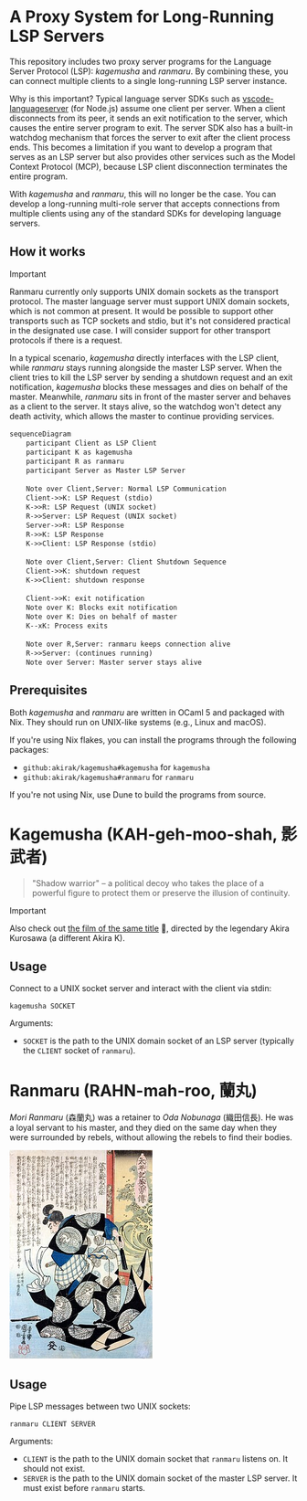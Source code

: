 # A Proxy System for Long-Running LSP Servers

This repository includes two proxy server programs for the Language Server
Protocol (LSP): *kagemusha* and *ranmaru*. By combining these, you can connect
multiple clients to a single long-running LSP server instance.

Why is this important? Typical language server SDKs such as
[vscode-languageserver](https://github.com/Microsoft/vscode-languageserver-node)
(for Node.js) assume one client per server. When a client disconnects from its
peer, it sends an exit notification to the server, which causes the entire
server program to exit. The server SDK also has a built-in watchdog mechanism
that forces the server to exit after the client process ends. This becomes a
limitation if you want to develop a program that serves as an LSP server but also
provides other services such as the Model Context Protocol (MCP), because LSP
client disconnection terminates the entire program.

With *kagemusha* and *ranmaru*, this will no longer be the case. You can develop
a long-running multi-role server that accepts connections from multiple clients
using any of the standard SDKs for developing language servers.

## How it works

> [!IMPORTANT]
> Ranmaru currently only supports UNIX domain sockets as the transport protocol.
> The master language server must support UNIX domain sockets, which is not
> common at present. It would be possible to support other transports such as
> TCP sockets and stdio, but it's not considered practical in the designated use
> case. I will consider support for other transport protocols if there is a
> request.

In a typical scenario, *kagemusha* directly interfaces with the LSP client, while
*ranmaru* stays running alongside the master LSP server. When the client tries
to kill the LSP server by sending a shutdown request and an exit notification,
*kagemusha* blocks these messages and dies on behalf of the master. Meanwhile,
*ranmaru* sits in front of the master server and behaves as a client to
the server. It stays alive, so the watchdog won't detect any death activity,
which allows the master to continue providing services.

```mermaid
sequenceDiagram
    participant Client as LSP Client
    participant K as kagemusha
    participant R as ranmaru
    participant Server as Master LSP Server

    Note over Client,Server: Normal LSP Communication
    Client->>K: LSP Request (stdio)
    K->>R: LSP Request (UNIX socket)
    R->>Server: LSP Request (UNIX socket)
    Server->>R: LSP Response
    R->>K: LSP Response
    K->>Client: LSP Response (stdio)

    Note over Client,Server: Client Shutdown Sequence
    Client->>K: shutdown request
    K->>Client: shutdown response

    Client->>K: exit notification
    Note over K: Blocks exit notification
    Note over K: Dies on behalf of master
    K--xK: Process exits

    Note over R,Server: ranmaru keeps connection alive
    R->>Server: (continues running)
    Note over Server: Master server stays alive
```

## Prerequisites

Both *kagemusha* and *ranmaru* are written in OCaml 5 and packaged with Nix.
They should run on UNIX-like systems (e.g., Linux and macOS).

If you're using Nix flakes, you can install the programs through the following
packages:

- `github:akirak/kagemusha#kagemusha` for `kagemusha`
- `github:akirak/kagemusha#ranmaru` for `ranmaru`

If you're not using Nix, use Dune to build the programs from source.

# Kagemusha (KAH-geh-moo-shah, 影武者)

> "Shadow warrior" – a political decoy who takes the place of a powerful figure
> to protect them or preserve the illusion of continuity.

> [!IMPORTANT]
> Also check out [the film of the same
> title](https://www.rottentomatoes.com/m/kagemusha) 🍅, directed by the
> legendary Akira Kurosawa (a different Akira K).

## Usage

Connect to a UNIX socket server and interact with the client via stdin:

``` shell
kagemusha SOCKET
```

Arguments:

- `SOCKET` is the path to the UNIX domain socket of an LSP server (typically the
`CLIENT` socket of `ranmaru`).

# Ranmaru (RAHN-mah-roo, 蘭丸)

*Mori Ranmaru* (森蘭丸) was a retainer to *Oda Nobunaga* (織田信長). He was a
loyal servant to his master, and they died on the same day when they were
surrounded by rebels, without allowing the rebels to find their bodies.

![Ranmaru Mori painting. Art by Utagawa Kuniyoshi (ca.1850) from the TAIHEIKI EIYUDEN](./assets/ranmaru.jpg)

<!-- The above image is in the public domain. See https://en.wikipedia.org/wiki/Mori_Ranmaru#/media/File:Mori_Ranmaru-Utagawa_Kuniyoshi-ca.1850-_from_TAIHEIKI_EIYUDEN.jpg -->

## Usage

Pipe LSP messages between two UNIX sockets:

``` shell
ranmaru CLIENT SERVER
```

Arguments:

- `CLIENT` is the path to the UNIX domain socket that `ranmaru` listens on. It
  should not exist.
- `SERVER` is the path to the UNIX domain socket of the master LSP server. It must
  exist before `ranmaru` starts.
